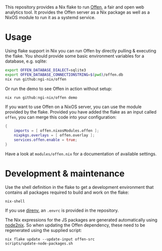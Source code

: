 This repository provides a Nix flake to run [Offen](https://www.offen.dev/), a
fair and open web analytics tool. It provides the Offen server as a Nix package
as well as a NixOS module to run it as a systemd service.


# Usage

Using flake support in Nix you can run Offen by directly pulling & executing the
flake. You should provide some basic environment variables for a database, e.g.
sqlite:

```sh
export OFFEN_DATABASE_DIALECT=sqlite3
export OFFEN_DATABASE_CONNECTIONSTRING=$(pwd)/offen.db
nix run github:ngi-nix/offen
```

Or run the demo to see Offen in action without setup:

```sh
nix run github:ngi-nix/offen demo
```

If you want to use Offen on a NixOS server, you can use the module provided by
the flake. Provided you have added the flake as an input called `offen`, you can
merge this code into your configuration:

```nix
{
    imports = [ offen.nixosModules.offen ];
    nixpkgs.overlays = [ offen.overlay ];
    services.offen.enable = true;
}
```

Have a look at `modules/offen.nix` for a documentation of available settings.


# Development & maintenance

Use the shell definition in the flake to get a development environment that
contains all packages required to build and work on the flake:

    nix-shell

If you use [direnv](https://direnv.net/), an `.envrc` is provided in the
repository.

The Nix expressions for the JS packages are generated automatically using
[node2nix](https://github.com/svanderburg/node2nix). So when updating the Offen
dependency, these need to be regenerated using the supplied script:

    nix flake update --update-input offen-src
    scripts/update-node-packages.sh

